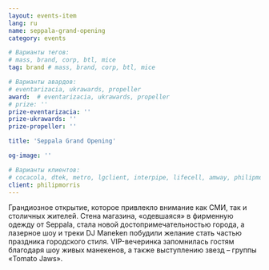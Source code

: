 ```yaml
---
layout: events-item
lang: ru
name: seppala-grand-opening
category: events

# Варианты тегов:
# mass, brand, corp, btl, mice
tag: brand # mass, brand, corp, btl, mice

# Варианты авардов:
# eventarizacia, ukrawards, propeller
award:  # eventarizacia, ukrawards, propeller
# prize: ''
prize-eventarizacia: ''
prize-ukrawards: ''
prize-propeller: ''

title: 'Seppala Grand Opening'

og-image: ''

# Варианты клиентов:
# cocacola, dtek, metro, lgclient, interpipe, lifecell, amway, philipmorris, olymp, maristela, udp, top, zefir, unicef, wog, sebbank, niko, nemiroff, maxim, velykakyshenia, marieclaire, chervonenkoracing, burn, altis, mts, prime, seppala, lifeclient, pekingduck,
client: philipmorris
---
```


Грандиозное открытие, которое привлекло внимание как СМИ, так и столичных жителей. Стена магазина, «одевшаяся» в  фирменную одежду от Seppala, стала новой достопримечательностью города, а лазерное шоу и треки DJ Maneken побудили желание стать частью праздника городского стиля. VIP-вечеринка запомнилась гостям благодаря шоу живых манекенов, а также выступлению звезд – группы «Tomato Jaws».
